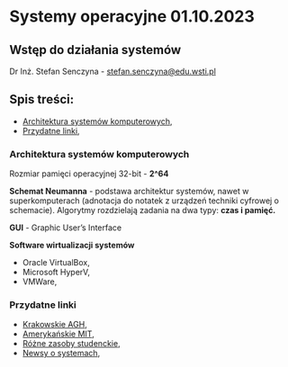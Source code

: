 # Systemy operacyjne 01.10.2023
## Wstęp do działania systemów

Dr Inż. Stefan Senczyna - [stefan.senczyna@edu.wsti.pl](mailto:stefan.senczyna@edu.wsti.pl)

## Spis treści:
- [Architektura systemów komputerowych](#architektura-systemów-komputerowych),
- [Przydatne linki](#przydatne-linki),

### Architektura systemów komputerowych

Rozmiar pamięci operacyjnej 32-bit - **2^64**

**Schemat Neumanna** - podstawa architektur systemów, nawet w superkomputerach (adnotacja do notatek z urządzeń techniki cyfrowej o schemacie). Algorytmy rozdzielają zadania na dwa typy: **czas i pamięć.**

**GUI** - Graphic User’s Interface

**Software wirtualizacji systemów**
- Oracle VirtualBox,
- Microsoft HyperV,
- VMWare,

### Przydatne linki
- [Krakowskie AGH](https://open.agh.edu.pl/),
- [Amerykańskie MIT](https://ocw.mit.edu/),
- [Różne zasoby studenckie](https://wazniak.mimuw.edu.pl/),
- [Newsy o systemach](https://testerzy.pl/),